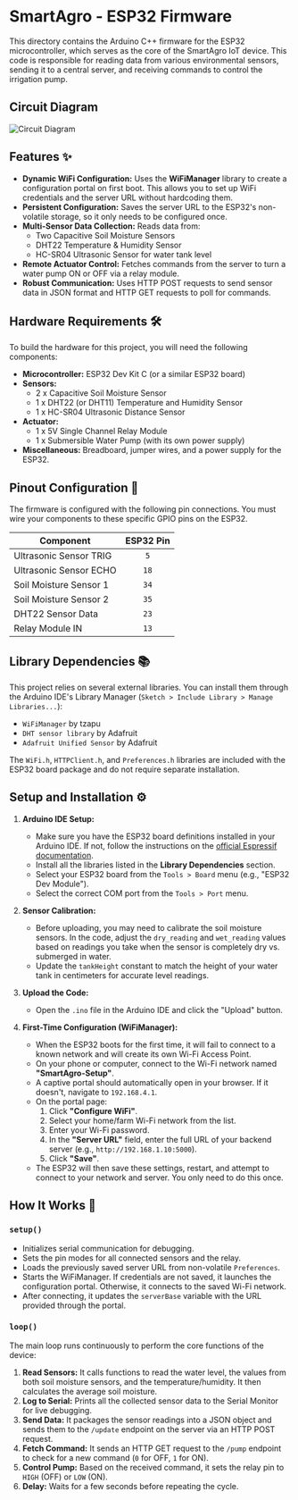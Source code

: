 # SmartAgro - ESP32 Firmware

This directory contains the Arduino C++ firmware for the ESP32 microcontroller, which serves as the core of the SmartAgro IoT device. This code is responsible for reading data from various environmental sensors, sending it to a central server, and receiving commands to control the irrigation pump.

## Circuit Diagram
![Circuit Diagram](.circuit_diagram.png)

## Features ✨

* **Dynamic WiFi Configuration:** Uses the **WiFiManager** library to create a configuration portal on first boot. This allows you to set up WiFi credentials and the server URL without hardcoding them.
* **Persistent Configuration:** Saves the server URL to the ESP32's non-volatile storage, so it only needs to be configured once.
* **Multi-Sensor Data Collection:** Reads data from:
    * Two Capacitive Soil Moisture Sensors
    * DHT22 Temperature & Humidity Sensor
    * HC-SR04 Ultrasonic Sensor for water tank level
* **Remote Actuator Control:** Fetches commands from the server to turn a water pump ON or OFF via a relay module.
* **Robust Communication:** Uses HTTP POST requests to send sensor data in JSON format and HTTP GET requests to poll for commands.

## Hardware Requirements 🛠️

To build the hardware for this project, you will need the following components:

* **Microcontroller:** ESP32 Dev Kit C (or a similar ESP32 board)
* **Sensors:**
    * 2 x Capacitive Soil Moisture Sensor
    * 1 x DHT22 (or DHT11) Temperature and Humidity Sensor
    * 1 x HC-SR04 Ultrasonic Distance Sensor
* **Actuator:**
    * 1 x 5V Single Channel Relay Module
    * 1 x Submersible Water Pump (with its own power supply)
* **Miscellaneous:** Breadboard, jumper wires, and a power supply for the ESP32.

## Pinout Configuration 📌

The firmware is configured with the following pin connections. You must wire your components to these specific GPIO pins on the ESP32.

| Component                 | ESP32 Pin |
| ------------------------- | :-------: |
| Ultrasonic Sensor TRIG    |    `5`    |
| Ultrasonic Sensor ECHO    |    `18`   |
| Soil Moisture Sensor 1    |    `34`   |
| Soil Moisture Sensor 2    |    `35`   |
| DHT22 Sensor Data         |    `23`   |
| Relay Module IN           |    `13`   |

## Library Dependencies 📚

This project relies on several external libraries. You can install them through the Arduino IDE's Library Manager (`Sketch > Include Library > Manage Libraries...`):

* `WiFiManager` by tzapu
* `DHT sensor library` by Adafruit
* `Adafruit Unified Sensor` by Adafruit

The `WiFi.h`, `HTTPClient.h`, and `Preferences.h` libraries are included with the ESP32 board package and do not require separate installation.

## Setup and Installation ⚙️

1.  **Arduino IDE Setup:**
    * Make sure you have the ESP32 board definitions installed in your Arduino IDE. If not, follow the instructions on the [official Espressif documentation](https://docs.espressif.com/projects/arduino-esp32/en/latest/installing.html).
    * Install all the libraries listed in the **Library Dependencies** section.
    * Select your ESP32 board from the `Tools > Board` menu (e.g., "ESP32 Dev Module").
    * Select the correct COM port from the `Tools > Port` menu.

2.  **Sensor Calibration:**
    * Before uploading, you may need to calibrate the soil moisture sensors. In the code, adjust the `dry_reading` and `wet_reading` values based on readings you take when the sensor is completely dry vs. submerged in water.
    * Update the `tankHeight` constant to match the height of your water tank in centimeters for accurate level readings.

3.  **Upload the Code:**
    * Open the `.ino` file in the Arduino IDE and click the "Upload" button.

4.  **First-Time Configuration (WiFiManager):**
    * When the ESP32 boots for the first time, it will fail to connect to a known network and will create its own Wi-Fi Access Point.
    * On your phone or computer, connect to the Wi-Fi network named **"SmartAgro-Setup"**.
    * A captive portal should automatically open in your browser. If it doesn't, navigate to `192.168.4.1`.
    * On the portal page:
        1.  Click **"Configure WiFi"**.
        2.  Select your home/farm Wi-Fi network from the list.
        3.  Enter your Wi-Fi password.
        4.  In the **"Server URL"** field, enter the full URL of your backend server (e.g., `http://192.168.1.10:5000`).
        5.  Click **"Save"**.
    * The ESP32 will then save these settings, restart, and attempt to connect to your network and server. You only need to do this once.

## How It Works 🧠

### `setup()`
* Initializes serial communication for debugging.
* Sets the pin modes for all connected sensors and the relay.
* Loads the previously saved server URL from non-volatile `Preferences`.
* Starts the WiFiManager. If credentials are not saved, it launches the configuration portal. Otherwise, it connects to the saved Wi-Fi network.
* After connecting, it updates the `serverBase` variable with the URL provided through the portal.

### `loop()`
The main loop runs continuously to perform the core functions of the device:
1.  **Read Sensors:** It calls functions to read the water level, the values from both soil moisture sensors, and the temperature/humidity. It then calculates the average soil moisture.
2.  **Log to Serial:** Prints all the collected sensor data to the Serial Monitor for live debugging.
3.  **Send Data:** It packages the sensor readings into a JSON object and sends them to the `/update` endpoint on the server via an HTTP POST request.
4.  **Fetch Command:** It sends an HTTP GET request to the `/pump` endpoint to check for a new command (`0` for OFF, `1` for ON).
5.  **Control Pump:** Based on the received command, it sets the relay pin to `HIGH` (OFF) or `LOW` (ON).
6.  **Delay:** Waits for a few seconds before repeating the cycle.

